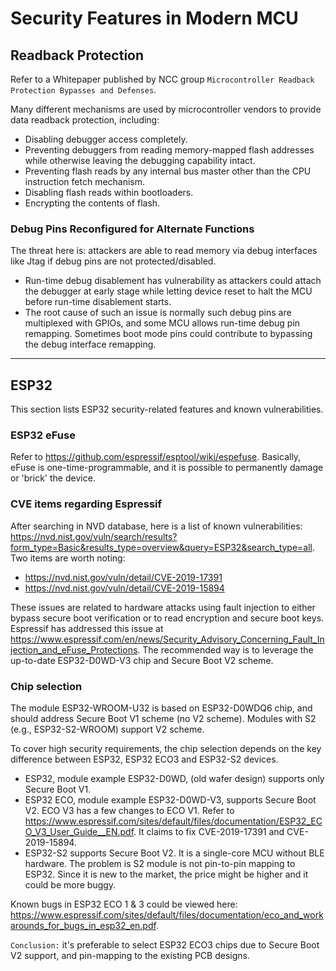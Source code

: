 
# Security Features in Modern MCU

## Readback Protection

Refer to a Whitepaper published by NCC group `Microcontroller Readback Protection Bypasses and Defenses`.

Many different mechanisms are used by microcontroller vendors to provide data readback protection, including:
* Disabling debugger access completely.
* Preventing debuggers from reading memory-mapped flash addresses while otherwise leaving the debugging capability intact.
* Preventing flash reads by any internal bus master other than the CPU instruction fetch mechanism.
* Disabling flash reads within bootloaders.
* Encrypting the contents of flash.

### Debug Pins Reconfigured for Alternate Functions

The threat here is: attackers are able to read memory via debug interfaces like Jtag if debug pins are not protected/disabled.

* Run-time debug disablement has vulnerability as attackers could attach the debugger at early stage while letting device reset to halt the MCU before run-time disablement starts.
* The root cause of such an issue is normally such debug pins are multiplexed with GPIOs, and some MCU allows run-time debug pin remapping. Sometimes boot mode pins could contribute to bypassing the debug interface remapping.

---

## ESP32

This section lists ESP32 security-related features and known vulnerabilities.

### ESP32 eFuse

Refer to https://github.com/espressif/esptool/wiki/espefuse. Basically, eFuse is one-time-programmable, and it is possible to permanently damage or 'brick' the device.

### CVE items regarding Espressif

After searching in NVD database, here is a list of known vulnerabilities: 
https://nvd.nist.gov/vuln/search/results?form_type=Basic&results_type=overview&query=ESP32&search_type=all. Two items are worth noting:

* https://nvd.nist.gov/vuln/detail/CVE-2019-17391
* https://nvd.nist.gov/vuln/detail/CVE-2019-15894

These issues are related to hardware attacks using fault injection to either bypass secure boot verification or to read encryption and secure boot keys. Espressif has addressed this issue at https://www.espressif.com/en/news/Security_Advisory_Concerning_Fault_Injection_and_eFuse_Protections. The recommended way is to leverage the up-to-date ESP32-D0WD-V3 chip and Secure Boot V2 scheme.


### Chip selection

The module ESP32-WROOM-U32 is based on ESP32-D0WDQ6 chip, and should address Secure Boot V1 scheme (no V2 scheme). Modules with S2 (e.g., ESP32-S2-WROOM) support V2 scheme.

To cover high security requirements, the chip selection depends on the key difference between ESP32, ESP32 ECO3 and ESP32-S2 devices.

* ESP32, module example ESP32-D0WD, (old wafer design) supports only Secure Boot V1.
* ESP32 ECO, module example ESP32-D0WD-V3, supports Secure Boot V2. ECO V3 has a few changes to ECO V1. Refer to https://www.espressif.com/sites/default/files/documentation/ESP32_ECO_V3_User_Guide__EN.pdf. It claims to fix CVE-2019-17391 and CVE-2019-15894.
* ESP32-S2 supports Secure Boot V2. It is a single-core MCU without BLE hardware. The problem is S2 module is not pin-to-pin mapping to ESP32. Since it is new to the market, the price might be higher and it could be more buggy.

Known bugs in ESP32 ECO 1 & 3 could be viewed here: https://www.espressif.com/sites/default/files/documentation/eco_and_workarounds_for_bugs_in_esp32_en.pdf.

`Conclusion:` it's preferable to select ESP32 ECO3 chips due to Secure Boot V2 support, and pin-mapping to the existing PCB designs.


